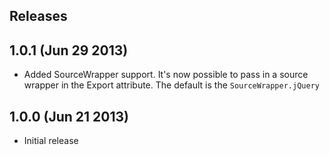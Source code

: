Releases
---

## 1.0.1 (Jun 29 2013)

- Added SourceWrapper support. It's now possible to pass in a source wrapper in the Export attribute. The default is the `SourceWrapper.jQuery`

## 1.0.0 (Jun 21 2013)

- Initial release